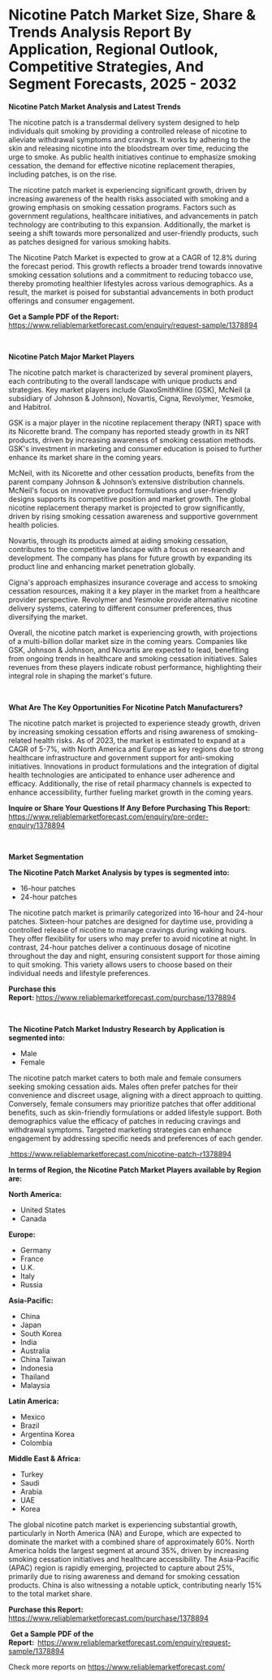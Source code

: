 <p><h1>Nicotine Patch Market Size, Share & Trends Analysis Report By Application, Regional Outlook, Competitive Strategies, And Segment Forecasts, 2025 - 2032</h1></p><p><strong>Nicotine Patch Market Analysis and Latest Trends</strong></p>
<p><p>The nicotine patch is a transdermal delivery system designed to help individuals quit smoking by providing a controlled release of nicotine to alleviate withdrawal symptoms and cravings. It works by adhering to the skin and releasing nicotine into the bloodstream over time, reducing the urge to smoke. As public health initiatives continue to emphasize smoking cessation, the demand for effective nicotine replacement therapies, including patches, is on the rise.</p><p>The nicotine patch market is experiencing significant growth, driven by increasing awareness of the health risks associated with smoking and a growing emphasis on smoking cessation programs. Factors such as government regulations, healthcare initiatives, and advancements in patch technology are contributing to this expansion. Additionally, the market is seeing a shift towards more personalized and user-friendly products, such as patches designed for various smoking habits.</p><p>The Nicotine Patch Market is expected to grow at a CAGR of 12.8% during the forecast period. This growth reflects a broader trend towards innovative smoking cessation solutions and a commitment to reducing tobacco use, thereby promoting healthier lifestyles across various demographics. As a result, the market is poised for substantial advancements in both product offerings and consumer engagement.</p></p>
<p><strong>Get a Sample PDF of the Report:&nbsp;</strong> <a href="https://www.reliablemarketforecast.com/enquiry/request-sample/1378894?utm_campaign=3139&utm_medium=2&utm_source=Github&utm_content=ia&utm_term=08032025&utm_id=nicotine-patch">https://www.reliablemarketforecast.com/enquiry/request-sample/1378894</a></p>
<p>&nbsp;</p>
<p><strong>Nicotine Patch Major Market Players</strong></p>
<p><p>The nicotine patch market is characterized by several prominent players, each contributing to the overall landscape with unique products and strategies. Key market players include GlaxoSmithKline (GSK), McNeil (a subsidiary of Johnson & Johnson), Novartis, Cigna, Revolymer, Yesmoke, and Habitrol.</p><p>GSK is a major player in the nicotine replacement therapy (NRT) space with its Nicorette brand. The company has reported steady growth in its NRT products, driven by increasing awareness of smoking cessation methods. GSK's investment in marketing and consumer education is poised to further enhance its market share in the coming years.</p><p>McNeil, with its Nicorette and other cessation products, benefits from the parent company Johnson & Johnson’s extensive distribution channels. McNeil's focus on innovative product formulations and user-friendly designs supports its competitive position and market growth. The global nicotine replacement therapy market is projected to grow significantly, driven by rising smoking cessation awareness and supportive government health policies.</p><p>Novartis, through its products aimed at aiding smoking cessation, contributes to the competitive landscape with a focus on research and development. The company has plans for future growth by expanding its product line and enhancing market penetration globally.</p><p>Cigna's approach emphasizes insurance coverage and access to smoking cessation resources, making it a key player in the market from a healthcare provider perspective. Revolymer and Yesmoke provide alternative nicotine delivery systems, catering to different consumer preferences, thus diversifying the market.</p><p>Overall, the nicotine patch market is experiencing growth, with projections of a multi-billion dollar market size in the coming years. Companies like GSK, Johnson & Johnson, and Novartis are expected to lead, benefiting from ongoing trends in healthcare and smoking cessation initiatives. Sales revenues from these players indicate robust performance, highlighting their integral role in shaping the market's future.</p></p>
<p>&nbsp;</p>
<p><strong>What Are The Key Opportunities For Nicotine Patch Manufacturers?</strong></p>
<p><p>The nicotine patch market is projected to experience steady growth, driven by increasing smoking cessation efforts and rising awareness of smoking-related health risks. As of 2023, the market is estimated to expand at a CAGR of 5-7%, with North America and Europe as key regions due to strong healthcare infrastructure and government support for anti-smoking initiatives. Innovations in product formulations and the integration of digital health technologies are anticipated to enhance user adherence and efficacy. Additionally, the rise of retail pharmacy channels is expected to enhance accessibility, further fueling market growth in the coming years.</p></p>
<p><strong>Inquire or Share Your Questions If Any Before Purchasing This Report:</strong> <a href="https://www.reliablemarketforecast.com/enquiry/pre-order-enquiry/1378894?utm_campaign=3139&utm_medium=2&utm_source=Github&utm_content=ia&utm_term=08032025&utm_id=nicotine-patch">https://www.reliablemarketforecast.com/enquiry/pre-order-enquiry/1378894</a></p>
<p>&nbsp;</p>
<p><strong>Market Segmentation</strong></p>
<p><strong>The Nicotine Patch Market Analysis by types is segmented into:</strong></p>
<p><ul><li>16-hour patches</li><li>24-hour patches</li></ul></p>
<p><p>The nicotine patch market is primarily categorized into 16-hour and 24-hour patches. Sixteen-hour patches are designed for daytime use, providing a controlled release of nicotine to manage cravings during waking hours. They offer flexibility for users who may prefer to avoid nicotine at night. In contrast, 24-hour patches deliver a continuous dosage of nicotine throughout the day and night, ensuring consistent support for those aiming to quit smoking. This variety allows users to choose based on their individual needs and lifestyle preferences.</p></p>
<p><strong>Purchase this Report:&nbsp;</strong><a href="https://www.reliablemarketforecast.com/purchase/1378894?utm_campaign=3139&utm_medium=2&utm_source=Github&utm_content=ia&utm_term=08032025&utm_id=nicotine-patch">https://www.reliablemarketforecast.com/purchase/1378894</a></p>
<p>&nbsp;</p>
<p><strong>The Nicotine Patch Market Industry Research by Application is segmented into:</strong></p>
<p><ul><li>Male</li><li>Female</li></ul></p>
<p><p>The nicotine patch market caters to both male and female consumers seeking smoking cessation aids. Males often prefer patches for their convenience and discreet usage, aligning with a direct approach to quitting. Conversely, female consumers may prioritize patches that offer additional benefits, such as skin-friendly formulations or added lifestyle support. Both demographics value the efficacy of patches in reducing cravings and withdrawal symptoms. Targeted marketing strategies can enhance engagement by addressing specific needs and preferences of each gender.</p></p>
<p><a href="https://www.reliablemarketforecast.com/nicotine-patch-r1378894?utm_campaign=3139&utm_medium=2&utm_source=Github&utm_content=ia&utm_term=08032025&utm_id=nicotine-patch">&nbsp;https://www.reliablemarketforecast.com/nicotine-patch-r1378894</a></p>
<p><strong>In terms of Region, the Nicotine Patch Market Players available by Region are:</strong></p>
<p>
    <p> <strong> North America: </strong>
        <ul>
            <li>United States</li>
            <li>Canada</li>
        </ul>
        </p> 
    <p> <strong> Europe: </strong>
        <ul>
            <li>Germany</li>
            <li>France</li>
            <li>U.K.</li>
            <li>Italy</li>
            <li>Russia</li>
        </ul>
        </p> 
    <p> <strong> Asia-Pacific: </strong>
        <ul>
            <li>China</li>
            <li>Japan</li>
            <li>South Korea</li>
            <li>India</li>
            <li>Australia</li>
            <li>China Taiwan</li>
            <li>Indonesia</li>
            <li>Thailand</li>
            <li>Malaysia</li>
        </ul>
        </p> 
    <p> <strong> Latin America: </strong>
        <ul>
            <li>Mexico</li>
            <li>Brazil</li>
            <li>Argentina Korea</li>
            <li>Colombia</li>
        </ul>
        </p> 
    <p> <strong> Middle East & Africa: </strong>
        <ul>
            <li>Turkey</li>
            <li>Saudi</li>
            <li>Arabia</li>
            <li>UAE</li>
            <li>Korea</li>
        </ul>
    </p>
    </p>
<p><p>The global nicotine patch market is experiencing substantial growth, particularly in North America (NA) and Europe, which are expected to dominate the market with a combined share of approximately 60%. North America holds the largest segment at around 35%, driven by increasing smoking cessation initiatives and healthcare accessibility. The Asia-Pacific (APAC) region is rapidly emerging, projected to capture about 25%, primarily due to rising awareness and demand for smoking cessation products. China is also witnessing a notable uptick, contributing nearly 15% to the total market share.</p></p>
<p><strong>Purchase this Report: </strong><a href="https://www.reliablemarketforecast.com/purchase/1378894?utm_campaign=3139&utm_medium=2&utm_source=Github&utm_content=ia&utm_term=08032025&utm_id=nicotine-patch">https://www.reliablemarketforecast.com/purchase/1378894</a></p>
<p>&nbsp;<strong>Get a Sample PDF of the Report:&nbsp;&nbsp;</strong><a href="https://www.reliablemarketforecast.com/enquiry/request-sample/1378894?utm_campaign=3139&utm_medium=2&utm_source=Github&utm_content=ia&utm_term=08032025&utm_id=nicotine-patch">https://www.reliablemarketforecast.com/enquiry/request-sample/1378894</a></p>
<p><strong></strong></p>
<p>Check more reports on <a href="https://www.reliablemarketforecast.com/?utm_campaign=3139&utm_medium=2&utm_source=Github&utm_content=ia&utm_term=08032025&utm_id=nicotine-patch">https://www.reliablemarketforecast.com/</a></p>